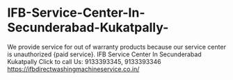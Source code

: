 # IFB-Service-Center-In-Secunderabad-Kukatpally-
We provide service for out of warranty products because our service center is unauthorized {paid service}. IFB Service Center In Secunderabad Kukatpally  Click to call Us: 9133393345, 9133393346 https://ifbdirectwashingmachineservice.co.in/
